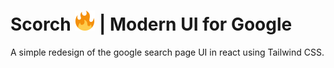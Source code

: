 # Scorch ![Fire emoji](public/assets/favicon-32x32.png) | Modern UI for Google

A simple redesign of the google search page UI in react using Tailwind CSS.
